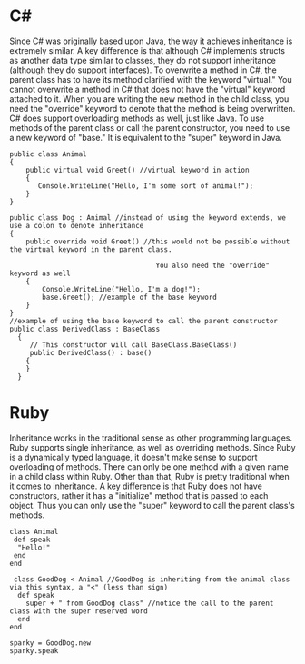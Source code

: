 # C#
Since C# was originally based upon Java, the way it achieves inheritance is extremely similar. A key difference is that although C# implements structs as another data type similar to classes, they do not support inheritance (although they do support interfaces). To overwrite a method in C#, the parent class has to have its method clarified with the keyword "virtual." You cannot overwrite a method in C# that does not have the "virtual" keyword attached to it. When you are writing the new method in the child class, you need the "override" keyword to denote that the method is being overwritten. C# does support overloading methods as well, just like Java. To use methods of the parent class or call the parent constructor, you need to use a new keyword of "base." It is equivalent to the "super" keyword in Java.
    
    public class Animal
    {
        public virtual void Greet() //virtual keyword in action
        {
           Console.WriteLine("Hello, I'm some sort of animal!");
        }
    }

    public class Dog : Animal //instead of using the keyword extends, we use a colon to denote inheritance
    {
        public override void Greet() //this would not be possible without the virtual keyword in the parent class. 
        
                                        You also need the "override" keyword as well
        {
            Console.WriteLine("Hello, I'm a dog!");
            base.Greet(); //example of the base keyword
        }
    }
    //example of using the base keyword to call the parent constructor
    public class DerivedClass : BaseClass
      {
         // This constructor will call BaseClass.BaseClass()
         public DerivedClass() : base()
        {
        }
      }


# Ruby 
Inheritance works in the traditional sense as other programming languages. Ruby supports single inheritance, as well as overriding methods. Since Ruby is a dynamically typed language, it doesn't make sense to support overloading of methods. There can only be one method with a given name in a child class within Ruby. Other than that, Ruby is pretty traditional when it comes to inheritance. A key difference is that Ruby does not have constructors, rather it has a "initialize" method that is passed to each object. Thus you can only use the "super" keyword to call the parent class's methods. 

    class Animal
     def speak
      "Hello!"
     end
    end

     class GoodDog < Animal //GoodDog is inheriting from the animal class via this syntax, a "<" (less than sign)
      def speak
        super + " from GoodDog class" //notice the call to the parent class with the super reserved word
      end
    end

    sparky = GoodDog.new
    sparky.speak 
